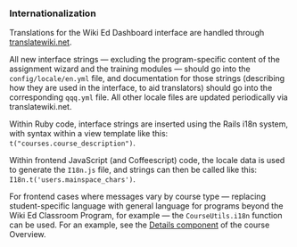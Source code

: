 ### Internationalization

Translations for the Wiki Ed Dashboard interface are handled through [translatewiki.net](https://translatewiki.net/wiki/Translating:Wiki_Ed_Dashboard).

All new interface strings — excluding the program-specific content of the assignment
wizard and the training modules — should go into the `config/locale/en.yml` file,
and documentation for those strings (describing how they are used in the interface,
to aid translators) should go into the corresponding `qqq.yml` file. All other
locale files are updated periodically via translatewiki.net.

Within Ruby code, interface strings are inserted using the Rails i18n system,
with syntax within a view template like this: `t("courses.course_description")`.

Within frontend JavaScript (and Coffeescript) code, the locale data is used to generate
the `I18n.js` file, and strings can then be called like this: `I18n.t('users.mainspace_chars')`.

For frontend cases where messages vary by course type — replacing student-specific language
with general language for programs beyond the Wiki Ed Classroom Program, for example —
the `CourseUtils.i18n` function can be used. For an example, see the [Details component](../app/assets/javascripts/components/overview/details.jsx)
of the course Overview.
